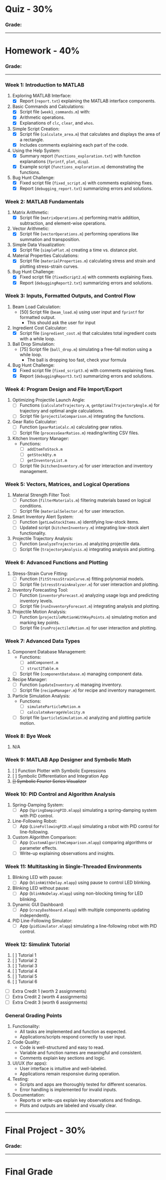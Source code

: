 # Quiz - 30%
### Grade: 

---
# Homework - 40%
### Grade:

---
### Week 1: Introduction to MATLAB
1. Exploring MATLAB Interface:
    * [x] Report (`report.txt`) explaining the MATLAB interface components.
2. Basic Commands and Calculations:
    * [x] Script file (`week1_commands.m`) with:
    * [x] Arithmetic operations.
    * [x] Explanations of `clc`, `clear`, and `whos`.
3. Simple Script Creation:
    * [x] Script file (`calculate_area.m`) that calculates and displays the area of a rectangle.
    * [x] Includes comments explaining each part of the code.
4. Using the Help System:
    * [x] Summary report (`functions_exploration.txt`) with function explanations (`fprintf`, `plot`, `disp`).
    * [x] Example script (`functions_exploration.m`) demonstrating the functions.
5. Bug Hunt Challenge:
    * [x] Fixed script file (`fixed_script.m`) with comments explaining fixes.
    * [x] Report (`debugging_report.txt`) summarizing errors and solutions.

### Week 2: MATLAB Fundamentals
1. Matrix Arithmetic:
    * [x] Script file (`matrixOperations.m`) performing matrix addition, subtraction, and element-wise operations.
2. Vector Arithmetic:
    * [x] Script file (`vectorOperations.m`) performing operations like summation and transposition.
3. Simple Data Visualization:
    * [x] Script file (`simplePlot.m`) creating a time vs. distance plot.
4. Material Properties Calculations:
    * [x] Script file (`materialProperties.m`) calculating stress and strain and plotting stress-strain curves.
5. Bug Hunt Challenge:
    * [x] Fixed script file (`fixedScript2.m`) with comments explaining fixes.
    * [x] Report (`debuggingReport2.txt`) summarizing errors and solutions.

### Week 3: Inputs, Formatted Outputs, and Control Flow
1. Beam Load Calculation:
    * [50] Script file (`beam_load.m`) using user input and `fprintf` for formatted output.
        * This should ask the user for input
2. Ingredient Cost Calculator:
    * [x] Script file (`ingredient_cost.m`) that calculates total ingredient costs with a while loop.
3. Ball Drop Simulation:
    * [75] Script file (`ball_drop.m`) simulating a free-fall motion using a while loop.
        * The ball is dropping too fast, check your formula
4. Bug Hunt Challenge:
    * [x] Fixed script file (`fixed_script3.m`) with comments explaining fixes.
    * [x] Report (`debuggingReport3.txt`) summarizing errors and solutions.

### Week 4: Program Design and File Import/Export
1. Optimizing Projectile Launch Angle:
    * [ ] Functions (`calculateTrajectory.m`, `getOptimalTrajectoryAngle.m`) for trajectory and optimal angle calculations.
    * [ ] Script file (`projectileComparison.m`) integrating the functions.
2. Gear Ratio Calculator:
    * [ ] Function (`gearRatioCalc.m`) calculating gear ratios.
    * [ ] Script file (`processGearRatios.m`) reading/writing CSV files.
3. Kitchen Inventory Manager:
    * Functions:
        * [ ] `addItemToStock.m`
        * [ ] `getStockQty.m`
        * [ ] `getInventoryList.m`
    * [ ] Script file (`kitchenInventory.m`) for user interaction and inventory management.

### Week 5: Vectors, Matrices, and Logical Operations
1. Material Strength Filter Tool:
    * [ ] Function (`filterMaterials.m`) filtering materials based on logical conditions.
    * [ ] Script file (`materialSelector.m`) for user interaction.
2. Smart Inventory Alert System:
    * [ ] Function (`getLowStockItems.m`) identifying low-stock items.
    * [ ] Updated script (`kitchenInventory.m`) integrating low-stock alert functionality.
3. Projectile Trajectory Analysis:
    * [ ] Function (`analyzeTrajectories.m`) analyzing projectile data.
    * [ ] Script file (`trajectoryAnalysis.m`) integrating analysis and plotting.

### Week 6: Advanced Functions and Plotting
1. Stress-Strain Curve Fitting:
    * [ ] Function (`fitStressStrainCurve.m`) fitting polynomial models.
    * [ ] Script file (`stressStrainAnalyzer.m`) for user interaction and plotting.
2. Inventory Forecasting Tool:
    * [ ] Function (`inventoryForecast.m`) analyzing usage logs and predicting inventory levels.
    * [ ] Script file (`runInventoryForecast.m`) integrating analysis and plotting.
3. Projectile Motion Analysis:
    * [ ] Function (`projectileMotionWithKeyPoints.m`) simulating motion and marking key points.
    * [ ] Script file (`runProjectileMotion.m`) for user interaction and plotting.

### Week 7: Advanced Data Types
1. Component Database Management:
    * Functions:
        * [ ] `addComponent.m`
        * [ ] `struct2Table.m`
    * [ ] Script file (`componentDatabase.m`) managing component data.
2. Recipe Manager:
    * [ ] Function (`updateInventory.m`) managing inventory.
    * [ ] Script file (`recipeManager.m`) for recipe and inventory management.
3. Particle Simulation Analysis:
    * Functions:
        * [ ] `simulateParticleMotion.m`
        * [ ] `calculateAverageVelocity.m`
    * [ ] Script file (`particleSimulation.m`) analyzing and plotting particle motion.

### Week 8: Bye Week
1. N/A

### Week 9: MATLAB App Designer and Symbolic Math
1. [ ] Function Plotter with Symbolic Expressions
2. [ ] Symbolic Differentiation and Integration App
3. ~~[] Symbolic Fourier Series Visualizer~~

### Week 10: PID Control and Algorithm Analysis
1. Spring-Damping System:
    * [ ] App (`SpringDampingPID.mlapp`) simulating a spring-damping system with PID control.
2. Line-Following Robot:
    * [ ] App (`LineFollowingPID.mlapp`) simulating a robot with PID control for line-following.
3. Custom Algorithm Comparison:
    * [ ] App (`CustomAlgorithmComparison.mlapp`) comparing algorithms or parameter effects.
    * [ ] Write-up explaining observations and insights.

### Week 11: Multitasking in Single-Threaded Environments
1. Blinking LED with pause:
    * [ ] App (`blinkWithDelay.mlapp`) using pause to control LED blinking.
2. Blinking LED without pause:
    * [ ] App (`blinkNoDelay.mlapp`) using non-blocking timing for LED blinking.
3. Dynamic GUI Dashboard:
    * [ ] App (`crazyDashboard.mlapp`) with multiple components updating independently.
4. PID Line-Following Simulator:
    * [ ] App (`pidSimulator.mlapp`) simulating a line-following robot with PID control.

### Week 12: Simulink Tutorial
1. [ ] Tutorial 1
2. [ ] Tutorial 2
3. [ ] Tutorial 3
4. [ ] Tutorial 4
5. [ ] Tutorial 5
6. [ ] Tutorial 6
* [ ] Extra Credit 1 (worth 2 assignments)
* [ ] Extra Credit 2 (worth 4 assignments)
* [ ] Extra Credit 3 (worth 6 assignments)

### General Grading Points
1. Functionality:
    * All tasks are implemented and function as expected.
    * Applications/scripts respond correctly to user input.
2. Code Quality:
    * Code is well-structured and easy to read.
    * Variable and function names are meaningful and consistent.
    * Comments explain key sections and logic.
3. UI/UX (for apps):
    * User interface is intuitive and well-labeled.
    * Applications remain responsive during operation.
4. Testing:
    * Scripts and apps are thoroughly tested for different scenarios.
    * Error handling is implemented for invalid inputs.
5. Documentation:
    * Reports or write-ups explain key observations and findings.
    * Plots and outputs are labeled and visually clear.

---
# Final Project - 30%
### Grade:

---
# Final Grade
### 